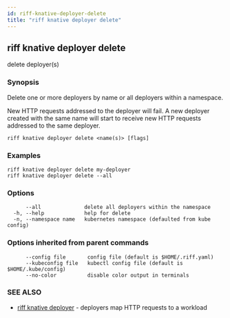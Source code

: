```yaml
---
id: riff-knative-deployer-delete
title: "riff knative deployer delete"
---
```

## riff knative deployer delete

delete deployer(s)

### Synopsis

Delete one or more deployers by name or all deployers within a namespace.

New HTTP requests addressed to the deployer will fail. A new deployer created
with the same name will start to receive new HTTP requests addressed to the same
deployer.

```
riff knative deployer delete <name(s)> [flags]
```

### Examples

```
riff knative deployer delete my-deployer
riff knative deployer delete --all
```

### Options

```
      --all              delete all deployers within the namespace
  -h, --help             help for delete
  -n, --namespace name   kubernetes namespace (defaulted from kube config)
```

### Options inherited from parent commands

```
      --config file       config file (default is $HOME/.riff.yaml)
      --kubeconfig file   kubectl config file (default is $HOME/.kube/config)
      --no-color          disable color output in terminals
```

### SEE ALSO

* [riff knative deployer](riff_knative_deployer.md)	 - deployers map HTTP requests to a workload

